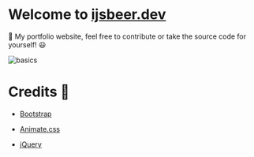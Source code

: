 # Welcome to [ijsbeer.dev](https://ijsbeer.dev)

👋 My portfolio website, feel free to contribute or take the source code for yourself! 😃

![basics](https://user-images.githubusercontent.com/4677417/186188965-73453154-fdec-4d6b-9c34-cb35c248ae5b.png)


# Credits 👀
* [Bootstrap](https://getbootstrap.com/)

* [Animate.css](https://animate.style/)

* [jQuery](https://jquery.com/)

